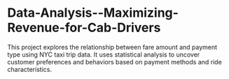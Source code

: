 # Data-Analysis--Maximizing-Revenue-for-Cab-Drivers
This project explores the relationship between fare amount and payment type using NYC taxi trip data. It uses statistical analysis to uncover customer preferences and behaviors based on payment methods and ride characteristics.

